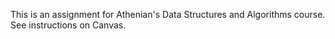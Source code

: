 This is an assignment for Athenian's Data Structures and Algorithms course. See instructions on Canvas.
